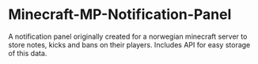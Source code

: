 Minecraft-MP-Notification-Panel
===============================

A notification panel originally created for a norwegian minecraft server to store notes, kicks and bans on their players. Includes API for easy storage of this data.
